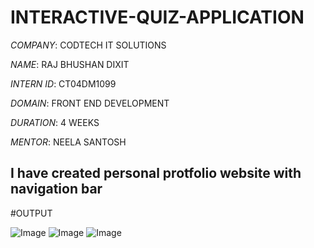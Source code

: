# INTERACTIVE-QUIZ-APPLICATION

*COMPANY*: CODTECH IT SOLUTIONS

*NAME*: RAJ BHUSHAN DIXIT

*INTERN ID*: CT04DM1099

*DOMAIN*: FRONT END DEVELOPMENT

*DURATION*: 4 WEEKS

*MENTOR*: NEELA SANTOSH

## I have created personal protfolio website with navigation bar

#OUTPUT

![Image](https://github.com/user-attachments/assets/89ad59da-5f68-4858-9284-11351ad77e8a)
![Image](https://github.com/user-attachments/assets/0ef7f9e7-02d4-4045-8973-1f7b1c2c0945)
![Image](https://github.com/user-attachments/assets/2eacfe3b-980b-40f9-8eb5-c74d01fc1156)
